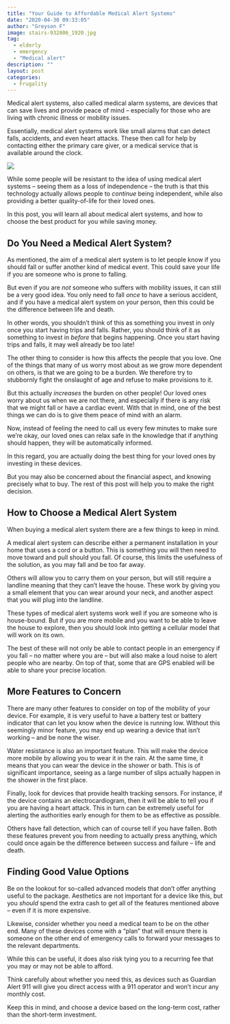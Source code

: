 ```yaml
---
title: "Your Guide to Affordable Medical Alert Systems"
date: "2020-04-30 09:33:05"
author: "Greyson F"
image: stairs-932806_1920.jpg
tag:
  - elderly
  - emergency
  - "Medical alert"
description: ""
layout: post
categories:
  - Frugality
---
```


Medical alert systems, also called medical alarm systems, are devices that can save lives and provide peace of mind – especially for those who are living with chronic illness or mobility issues.

Essentially, medical alert systems work like small alarms that can detect falls, accidents, and even heart attacks. These then call for help by contacting either the primary care giver, or a medical service that is available around the clock.

![](../uploads/2020/04/stairs-932806_1920.jpg)

While some people will be resistant to the idea of using medical alert systems – seeing them as a loss of independence – the truth is that this technology actually allows people to _continue_ being independent, while also providing a better quality-of-life for their loved ones.

In this post, you will learn all about medical alert systems, and how to choose the best product for you while saving money.

## Do You Need a Medical Alert System?

As mentioned, the aim of a medical alert system is to let people know if you should fall or suffer another kind of medical event. This could save your life if you are someone who is prone to falling.

But even if you are _not_ someone who suffers with mobility issues, it can still be a very good idea. You only need to fall _once_ to have a serious accident, and if you have a medical alert system on your person, then this could be the difference between life and death.

In other words, you shouldn’t think of this as something you invest in only once you start having trips and falls. Rather, you should think of it as something to invest in _before_ that begins happening. Once you start having trips and falls, it may well already be too late!

The other thing to consider is how this affects the people that you love. One of the things that many of us worry most about as we grow more dependent on others, is that we are going to be a burden. We therefore try to stubbornly fight the onslaught of age and refuse to make provisions to it.

But this actually _increases_ the burden on other people! Our loved ones worry about us when we are not there, and especially if there is any risk that we might fall or have a cardiac event. With that in mind, one of the best things we can do is to give them peace of mind with an alarm.

Now, instead of feeling the need to call us every few minutes to make sure we’re okay, our loved ones can relax safe in the knowledge that if anything should happen, they will be automatically informed.

In this regard, you are actually doing the best thing for your loved ones by investing in these devices.

But you may also be concerned about the financial aspect, and knowing precisely what to buy. The rest of this post will help you to make the right decision.

## How to Choose a Medical Alert System

When buying a medical alert system there are a few things to keep in mind.

A medical alert system can describe either a permanent installation in your home that uses a cord or a button. This is something you will then need to move toward and pull should you fall. Of course, this limits the usefulness of the solution, as you may fall and be too far away.

Others will allow you to carry them on your person, but will still require a landline meaning that they can’t leave the house. These work by giving you a small element that you can wear around your neck, and another aspect that you will plug into the landline.

These types of medical alert systems work well if you are someone who is house-bound. But if you are more mobile and you want to be able to leave the house to explore, then you should look into getting a cellular model that will work on its own.

The best of these will not only be able to contact people in an emergency if you fall – no matter where you are – but will also make a loud noise to alert people who are nearby. On top of that, some that are GPS enabled will be able to share your precise location.

## More Features to Concern

There are many other features to consider on top of the mobility of your device. For example, it is very useful to have a battery test or battery indicator that can let you know when the device is running low. Without this seemingly minor feature, you may end up wearing a device that isn’t working – and be none the wiser.

Water resistance is also an important feature. This will make the device more mobile by allowing you to wear it in the rain. At the same time, it means that you can wear the device in the shower or bath. This is of significant importance, seeing as a large number of slips actually happen in the shower in the first place.

Finally, look for devices that provide health tracking sensors. For instance, if the device contains an electrocardiogram, then it will be able to tell you if you are having a heart attack. This in turn can be extremely useful for alerting the authorities early enough for them to be as effective as possible.

Others have fall detection, which can of course tell if you have fallen. Both these features prevent you from needing to actually press anything, which could once again be the difference between success and failure – life and death.

## Finding Good Value Options

Be on the lookout for so-called advanced models that don’t offer anything useful to the package. Aesthetics are not important for a device like this, but you _should_ spend the extra cash to get all of the features mentioned above – even if it is more expensive.

Likewise, consider whether you need a medical team to be on the other end. Many of these devices come with a “plan” that will ensure there is someone on the other end of emergency calls to forward your messages to the relevant departments.

While this can be useful, it does also risk tying you to a recurring fee that you may or may not be able to afford.

Think carefully about whether you need this, as devices such as Guardian Alert 911 will give you direct access with a 911 operator and won’t incur any monthly cost.

Keep this in mind, and choose a device based on the long-term cost, rather than the short-term investment.
